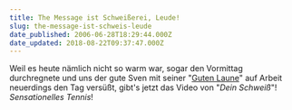 ```yaml
---
title: The Message ist Schweißerei, Leude!
slug: the-message-ist-schweis-leude
date_published: 2006-06-28T18:29:44.000Z
date_updated: 2018-08-22T09:37:47.000Z
---
```


Weil es heute nämlich nicht so warm war, sogar den Vormittag durchregnete und uns der gute Sven mit seiner "[Guten Laune](http://zurueckzumbeton.com/?p=837)" auf Arbeit neuerdings den Tag versüßt, gibt's jetzt das Video von "*Dein Schweiß*"! *Sensationelles Tennis*!
